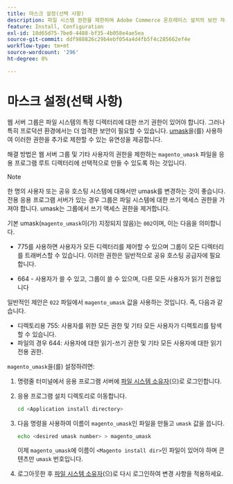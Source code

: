 ```yaml
---
title: 마스크 설정(선택 사항)
description: 파일 시스템 권한을 제한하여 Adobe Commerce 온프레미스 설치의 보안 자세를 개선합니다.
feature: Install, Configuration
exl-id: 18d65d75-7be0-4488-bf35-4b058e4ae5ea
source-git-commit: ddf988826c29b4ebf054a4d4fb5f4c285662ef4e
workflow-type: tm+mt
source-wordcount: '296'
ht-degree: 0%

---
```


# 마스크 설정(선택 사항)

웹 서버 그룹은 파일 시스템의 특정 디렉터리에 대한 쓰기 권한이 있어야 합니다. 그러나 특히 프로덕션 환경에서는 더 엄격한 보안이 필요할 수 있습니다. [umask](https://www.cyberciti.biz/tips/understanding-linux-unix-umask-value-usage.html)을(를) 사용하여 이러한 권한을 추가로 제한할 수 있는 유연성을 제공합니다.

해결 방법은 웹 서버 그룹 및 기타 사용자의 권한을 제한하는 `magento_umask` 파일을 응용 프로그램 루트 디렉터리에 선택적으로 만들 수 있도록 하는 것입니다.

>[!NOTE]
>
>한 명의 사용자 또는 공유 호스팅 시스템에 대해서만 umask를 변경하는 것이 좋습니다. 전용 응용 프로그램 서버가 있는 경우 그룹은 파일 시스템에 대한 쓰기 액세스 권한을 가져야 합니다. umask는 그룹에서 쓰기 액세스 권한을 제거합니다.

기본 umask(`magento_umask`이(가) 지정되지 않음)는 `002`이며, 이는 다음을 의미합니다.

* 775를 사용하면 사용자가 모든 디렉터리를 제어할 수 있으며 그룹이 모든 디렉터리를 트래버스할 수 있습니다. 이러한 권한은 일반적으로 공유 호스팅 공급자에 필요합니다.

* 664 - 사용자가 쓸 수 있고, 그룹이 쓸 수 있으며, 다른 모든 사용자가 읽기 전용입니다

일반적인 제안은 `022` 파일에서 `magento_umask` 값을 사용하는 것입니다. 즉, 다음과 같습니다.

* 디렉토리용 755: 사용자를 위한 모든 권한 및 기타 모든 사용자가 디렉토리를 탐색할 수 있습니다.
* 파일의 경우 644: 사용자에 대한 읽기-쓰기 권한 및 기타 모든 사용자에 대한 읽기 전용 권한.

`magento_umask`을(를) 설정하려면:

1. 명령줄 터미널에서 응용 프로그램 서버에 [파일 시스템 소유자](../prerequisites/file-system/overview.md)(으)로 로그인합니다.
1. 응용 프로그램 설치 디렉토리로 이동합니다.

   ```bash
   cd <Application install directory>
   ```

1. 다음 명령을 사용하여 이름이 `magento_umask`인 파일을 만들고 `umask` 값을 씁니다.

   ```bash
   echo <desired umask number> > magento_umask
   ```

   이제 `magento_umask`에 이름이 `<Magento install dir>`인 파일이 있어야 하며 콘텐츠만 `umask` 번호입니다.

1. 로그아웃한 후 [파일 시스템 소유자](../prerequisites/file-system/overview.md)(으)로 다시 로그인하여 변경 사항을 적용하세요.

